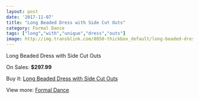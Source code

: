 ```yaml
---
layout: post
date: '2017-11-07'
title: "Long Beaded Dress with Side Cut Outs"
category: Formal Dance
tags: ["long","with","unique","dress","outs"]
image: http://img.transblink.com/8050-thickbox_default/long-beaded-dress-with-side-cut-outs.jpg
---
```

Long Beaded Dress with Side Cut Outs

On Sales: **$297.99**
<a href="https://www.transblink.com/en/formal-dance/2618-long-beaded-dress-with-side-cut-outs.html"><amp-img layout="responsive" width="600" height="600" src="//img.transblink.com/8050-thickbox_default/long-beaded-dress-with-side-cut-outs.jpg" alt="Long Beaded Dress with Side Cut Outs 0" /></a>
<a href="https://www.transblink.com/en/formal-dance/2618-long-beaded-dress-with-side-cut-outs.html"><amp-img layout="responsive" width="600" height="600" src="//img.transblink.com/8052-thickbox_default/long-beaded-dress-with-side-cut-outs.jpg" alt="Long Beaded Dress with Side Cut Outs 1" /></a>
<a href="https://www.transblink.com/en/formal-dance/2618-long-beaded-dress-with-side-cut-outs.html"><amp-img layout="responsive" width="600" height="600" src="//img.transblink.com/8051-thickbox_default/long-beaded-dress-with-side-cut-outs.jpg" alt="Long Beaded Dress with Side Cut Outs 2" /></a>

Buy it: [Long Beaded Dress with Side Cut Outs](https://www.transblink.com/en/formal-dance/2618-long-beaded-dress-with-side-cut-outs.html "Long Beaded Dress with Side Cut Outs")

View more: [Formal Dance](https://www.transblink.com/en/6-formal-dance "Formal Dance")